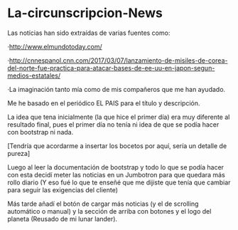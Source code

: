 # La-circunscripcion-News

Las notícias han sido extraídas de varias fuentes como:

·http://www.elmundotoday.com/

·http://cnnespanol.cnn.com/2017/03/07/lanzamiento-de-misiles-de-corea-del-norte-fue-practica-para-atacar-bases-de-ee-uu-en-japon-segun-medios-estatales/

·La imaginación tanto mía como de mis compañeros que me han ayudado.

Me he basado en el periódico EL PAIS para el título y descripción.

La idea que tena inicialmente (la que hice el primer día) era muy diferente al resultado final, pues el primer día no tenía ni idea de que se podía hacer con bootstrap ni nada.

[Tendría que acordarme a insertar los bocetos por aquí, sería un detalle de pureza]

Luego al leer la documentación de bootstrap y todo lo que se podía hacer con esta decidí meter las noticias en un Jumbotron para que quedara más rollo diario (Y eso fué lo que te enseñé que me dijiste que tenía que cambiar para seguir las exigencias del cliente)

Más tarde añadí el botón de cargar más noticias (y el de scrolling automático o manual) y la sección de arriba con botones y el logo del planeta (Reusado de mi lunar lander).
